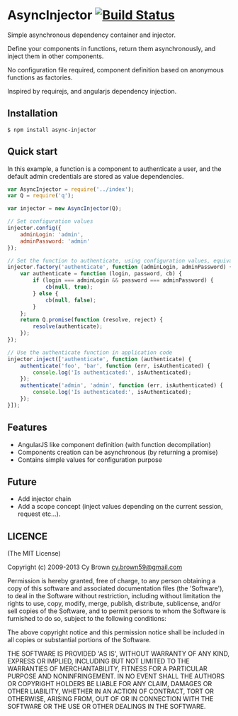AsyncInjector [![Build Status](https://travis-ci.org/cybrown/injectorme.png?branch=master)](https://travis-ci.org/cybrown/injectorme)
======
Simple asynchronous dependency container and injector.

Define your components in functions, return them asynchronously, and inject them in other components.

No configuration file required, component definition based on anonymous functions as factories.

Inspired by requirejs, and angularjs dependency injection.

## Installation

    $ npm install async-injector

## Quick start

In this example, a function is a component to authenticate a user, and the default admin credentials are stored as value dependencies.

```js
var AsyncInjector = require('../index');
var Q = require('q');

var injector = new AsyncInjector(Q);

// Set configuration values
injector.config({
    adminLogin: 'admin',
    adminPassword: 'admin'
});

// Set the function to authenticate, using configuration values, equivalent to define
injector.factory('authenticate', function (adminLogin, adminPassword) {
    var authenticate = function (login, password, cb) {
        if (login === adminLogin && password === adminPassword) {
            cb(null, true);
        } else {
            cb(null, false);
        }
    };
    return Q.promise(function (resolve, reject) {
        resolve(authenticate);
    });
});

// Use the authenticate function in application code
injector.inject(['authenticate', function (authenticate) {
    authenticate('foo', 'bar', function (err, isAuthenticated) {
        console.log('Is authenticated:', isAuthenticated);
    });
    authenticate('admin', 'admin', function (err, isAuthenticated) {
        console.log('Is authenticated:', isAuthenticated);
    });
}]);
```

## Features

  * AngularJS like component definition (with function decompilation)
  * Components creation can be asynchronous (by returning a promise)
  * Contains simple values for configuration purpose

## Future

  * Add injector chain
  * Add a scope concept (inject values depending on the current session, request etc...).

## LICENCE
(The MIT License)

Copyright (c) 2009-2013 Cy Brown <cy.brown59@gmail.com>

Permission is hereby granted, free of charge, to any person obtaining
a copy of this software and associated documentation files (the
'Software'), to deal in the Software without restriction, including
without limitation the rights to use, copy, modify, merge, publish,
distribute, sublicense, and/or sell copies of the Software, and to
permit persons to whom the Software is furnished to do so, subject to
the following conditions:

The above copyright notice and this permission notice shall be
included in all copies or substantial portions of the Software.

THE SOFTWARE IS PROVIDED 'AS IS', WITHOUT WARRANTY OF ANY KIND,
EXPRESS OR IMPLIED, INCLUDING BUT NOT LIMITED TO THE WARRANTIES OF
MERCHANTABILITY, FITNESS FOR A PARTICULAR PURPOSE AND NONINFRINGEMENT.
IN NO EVENT SHALL THE AUTHORS OR COPYRIGHT HOLDERS BE LIABLE FOR ANY
CLAIM, DAMAGES OR OTHER LIABILITY, WHETHER IN AN ACTION OF CONTRACT,
TORT OR OTHERWISE, ARISING FROM, OUT OF OR IN CONNECTION WITH THE
SOFTWARE OR THE USE OR OTHER DEALINGS IN THE SOFTWARE.
